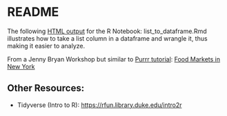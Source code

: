 # README

The following [HTML output](https://johnlittle.info/code_example/JSON_to_dataframe_unnest.nb.html) for the R Notebook: list_to_dataframe.Rmd  illustrates how to take a list column in a dataframe and wrangle it, thus making it easier to analyze.

From a Jenny Bryan Workshop but similar to [Purrr tutorial](https://jennybc.github.io/purrr-tutorial/):  [Food Markets in New York](https://jennybc.github.io/purrr-tutorial/ex26_ny-food-market-json.html) 



## Other Resources:

- Tidyverse (Intro to R):  https://rfun.library.duke.edu/intro2r

